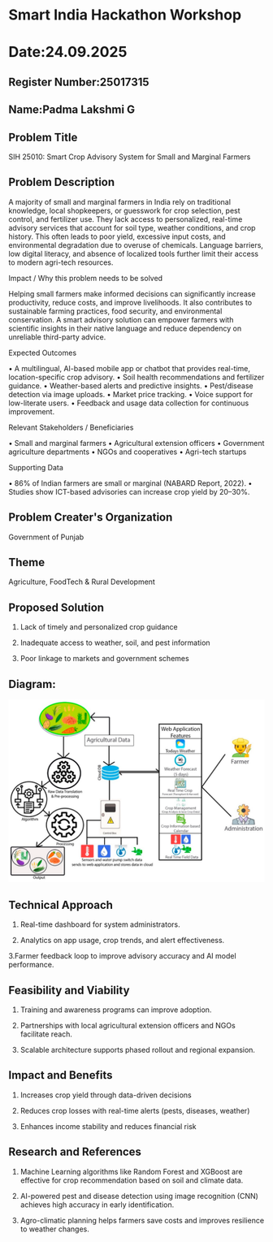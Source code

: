 # Smart India Hackathon Workshop
# Date:24.09.2025
## Register Number:25017315
## Name:Padma Lakshmi G
## Problem Title
SIH 25010: Smart Crop Advisory System for Small and Marginal Farmers
## Problem Description
A majority of small and marginal farmers in India rely on traditional knowledge, local shopkeepers, or guesswork for crop selection, pest control, and fertilizer use. They lack access to personalized, real-time advisory services that account for soil type, weather conditions, and crop history. This often leads to poor yield, excessive input costs, and environmental degradation due to overuse of chemicals. Language barriers, low digital literacy, and absence of localized tools further limit their access to modern agri-tech resources.

Impact / Why this problem needs to be solved

Helping small farmers make informed decisions can significantly increase productivity, reduce costs, and improve livelihoods. It also contributes to sustainable farming practices, food security, and environmental conservation. A smart advisory solution can empower farmers with scientific insights in their native language and reduce dependency on unreliable third-party advice.

Expected Outcomes

• A multilingual, AI-based mobile app or chatbot that provides real-time, location-specific crop advisory.
• Soil health recommendations and fertilizer guidance.
• Weather-based alerts and predictive insights.
• Pest/disease detection via image uploads.
• Market price tracking.
• Voice support for low-literate users.
• Feedback and usage data collection for continuous improvement.

Relevant Stakeholders / Beneficiaries

• Small and marginal farmers
• Agricultural extension officers
• Government agriculture departments
• NGOs and cooperatives
• Agri-tech startups

Supporting Data

• 86% of Indian farmers are small or marginal (NABARD Report, 2022).
• Studies show ICT-based advisories can increase crop yield by 20–30%.

## Problem Creater's Organization
Government of Punjab

## Theme
Agriculture, FoodTech & Rural Development

## Proposed Solution
1. Lack of timely and personalized crop guidance

2. Inadequate access to weather, soil, and pest information

3. Poor linkage to markets and government schemes

## Diagram:
![alt text](image.png)

## Technical Approach
1. Real-time dashboard for system administrators.

2. Analytics on app usage, crop trends, and alert effectiveness.

3.Farmer feedback loop to improve advisory accuracy and AI model performance.

## Feasibility and Viability
1. Training and awareness programs can improve adoption.

2. Partnerships with local agricultural extension officers and NGOs facilitate reach.

3. Scalable architecture supports phased rollout and regional expansion.

## Impact and Benefits
1. Increases crop yield through data-driven decisions

2. Reduces crop losses with real-time alerts (pests, diseases, weather)

3. Enhances income stability and reduces financial risk

## Research and References
1. Machine Learning algorithms like Random Forest and XGBoost are effective for crop recommendation based on soil and climate data.

2. AI-powered pest and disease detection using image recognition (CNN) achieves high accuracy in early identification.

3. Agro-climatic planning helps farmers save costs and improves resilience to weather changes.